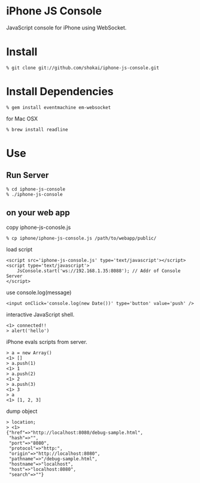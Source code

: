 iPhone JS Console
=================

JavaScript console for iPhone using WebSocket.


Install
=======

    % git clone git://github.com/shokai/iphone-js-console.git


Install Dependencies
====================

    % gem install eventmachine em-websocket


for Mac OSX

    % brew install readline



Use
===

Run Server
----------

    % cd iphone-js-console
    % ./iphone-js-console


on your web app
---------------

copy iphone-js-conosle.js

    % cp iphone/iphone-js-console.js /path/to/webapp/public/


load script

    <script src='iphone-js-console.js' type='text/javascript'></script>
    <script type='text/javascript'>
        JsConsole.start('ws://192.168.1.35:8088'); // Addr of Console Server
    </script>


use console.log(message)

    <input onClick='console.log(new Date())' type='button' value='push' />


interactive JavaScript shell.

    <1> connected!!
    > alert('hello')


iPhone evals scripts from server.

    > a = new Array()
    <1> []
    > a.push(1)
    <1> 1
    > a.push(2)
    <1> 2
    > a.push(3)
    <1> 3
    > a
    <1> [1, 2, 3]


dump object

    > location;
    > <1> 
    {"href"=>"http://localhost:8080/debug-sample.html",
     "hash"=>"",
     "port"=>"8080",
     "protocol"=>"http:",
     "origin"=>"http://localhost:8080",
     "pathname"=>"/debug-sample.html",
     "hostname"=>"localhost",
     "host"=>"localhost:8080",
     "search"=>""}